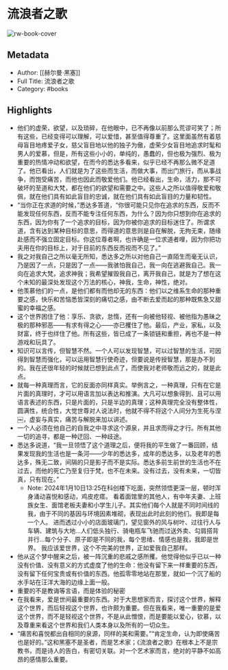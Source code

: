 # 流浪者之歌

![rw-book-cover](https://wfqqreader-1252317822.image.myqcloud.com/cover/986/857986/s_857986.jpg)

## Metadata
- Author: [[赫尔曼·黑塞]]
- Full Title: 流浪者之歌
- Category: #books

## Highlights
- 他们的虚荣，欲望，以及琐碎，在他眼中，已不再像以前那么荒谬可笑了；所有这些，已经变得可以理解，可以爱惜，甚至值得尊重了。这里面虽然有着慈母盲目地疼爱子女，慈父盲目地以他的独子为傲，虚荣少女盲目地追求时髦和男人的爱慕，但是，所有这些小小的，单纯的，愚蠢的，但也极为强烈、极为重要的热情冲动和欲望，在而今的悉达多看来，似乎已经不再那么微不足道了。他已看出，人们就是为了这些而生活，而做大事，而出门旅行，而从事战争，而饱受痛苦，而他也因此而敬爱他们。他已经看出，生命，活力，那不可破坏的至道和大梵，都在他们的欲望和需要之中。这些人之所以值得敬爱和敬佩，就在他们具有如此盲目的忠诚，就在他们具有如此盲目的力量和韧性。
- “当你正在求道的时候，”悉达多答道，“你很可能只见你在追求的东西，反而不能发现任何东西，反而不能专注任何东西，为什么？因为你只想到你在追求的东西，因为你有了一个追求的目标，因为你被你追求的目标迷住了。所谓求道，含有达到某种目标的意思，而得道的意思则是自在解脱，无拘无束，随缘赴感而不强立固定目标。你这位尊者啊，也许确是一位求道者哩，因为你把功夫用在你的目标上，对于目前的东西反而视而不见了。”
- 我之对我自己之所以毫无所知，悉达多之所以对他自己一直陌生而毫无认识，乃是因了一点，只是因了一点——我骇怕我自己，我一向在逃避我自己。我一向在追求大梵，追求神我；我希望摧毁我自己，离开我自己，就是为了想在这个未知的最深处发现这个万法的核心，神我，生命，神性，绝对。
- 他羡慕他们的一点，是他们都有而他却无的东西：他们以之维系生命的那种重要之感，快乐和苦恼悉皆深刻的痛切之感，由不断去爱而起的那种既焦急又甜蜜的幸福之感。
- 这个世界困住了他：享乐、贪欲，怠惰，还有一向被他轻视、被他指为愚昧之极的那种邪恶——有求有得之心——亦已攫住了他。最后，产业，家私，以及财富，终于也绊住了他。所有这些，皆已成了一条锁链和重担，再也不是一种游戏和玩具了。
- 知识可以言传，但智慧不然。一个人可以发现智慧，可以过智慧的生活，可因得到智慧而强化，可以运用智慧行使奇迹，但要说是传授智慧，那是办不到的。我在还很年轻的时候就已想到此点了，而使我对老师敬而远之的，就是此点。
- 就每一种真理而言，它的反面亦同样真实。举例言之，一种真理，只有在它是片面的真理时，才可以用语言加以表达和推演。大凡可以想象得到、且可以用语言表述的东西，只是片面的，只是半边的真理；这种真理完全没有整体性，圆满性，统合性，大觉世尊对人说法时，他就不得不将这个人间分为生死与涅￼，虚妄与真实，痛苦与解脱来加以讲述。
- 一个人必须在他自己的自我之中寻求这个源泉，并且求而得之才行。所有其他一切的追寻，都是一种迂回、一种歧途。
- 悉达多说道，“我一旦领悟了这个道理之后，便将我的平生做了一番回顾，结果发现我的生活也是一条河——少年的悉达多，成年的悉达多，以及老年的悉达多，殊无二致，间隔的只是影子而不是实际。悉达多前生前世的生活也不在过去，而他的死亡乃至复归于梵，也不在未来。没有过去，没有未来，一切皆真，只有现在。”
    - Note: 2024年1月10日13:25在科创楼下吃面，突然领悟更深一层，顿时浑身涌动喜悦和感动，鸡皮疙瘩。
      看着面馆里的其他人，有中年夫妻、上班族女生、面馆老板夫妻和小学生儿子。其实他们每个人就是不同时间线的我，由于不同的基因与环境因素堆砌，表现出此时此刻的他们。我即是每一个人。
      进而透过小小的店面玻璃门，望见窗外的风与树叶、过往行人与车辆、建筑与大地…人们低头独行、骑电瓶车飞驰而过送外卖、勾肩搭背并行…每个分子、原子即是不同的我，每个思绪、情感也是我，我即是世界。
      我应该爱世界，这个不完美的世界，正如爱我自己那样。
- 他从这个梦中醒来之后，被一阵沉重的悲戚之感所攫。他觉得他似乎已以一种没有价值、没有意义的方式虚度了他的生命：他没有留下来一样重要的东西，没有留下任何宝贵或有价值的东西。他孤零零地站在那里，就如一个沉了船的水手站在汪洋大海的边缘上面一般。
- 重要的不是教诲等言语，而是体验的秘密
- 在我看来，爱是世间最重要的东西。对于大思想家而言，探讨这个世界，解释这个世界，而后轻视这个世界，也许颇为重要。但在我看来，唯一重要的是爱这个世界，而不是轻视这个世界，不是从此憎恨，而是要能以爱心，钦慕，以及尊重来看这个世界和我们人类本身以及所有的一切众生。
- “痛苦和喜悦都出自相同的泉源，同样的美和需要。”“肯定生命，认为即使痛苦也是好的。”这和黑塞不是圣者，而是艺术家；《流浪者之歌》在根本上不是宗教书，而是诗人的告白，有密切关联。对一个艺术家而言，绝对的平静不如高昂的感情那么重要。
